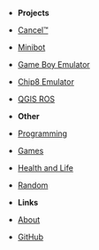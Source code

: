 <!-- prettier-ignore -->
- **Projects**
- [Cancel™](/projects/cancel/index)
- [Minibot](/projects/minibot/index)
- [Game Boy Emulator](/projects/gameboy/index)
- [Chip8 Emulator](/projects/chip8/index)
- [QGIS ROS](/projects/qgisros/index)


- **Other**
- [Programming](/programming/index)
- [Games](/games/index)
- [Health and Life](/health)
- [Random](/random)


- **Links**
- [About](/about)
- [GitHub](https://github.com/ablakey/)
